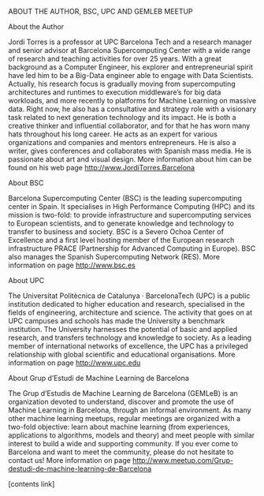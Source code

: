 ABOUT THE AUTHOR, BSC, UPC AND GEMLEB MEETUP

About the Author

Jordi Torres is a professor at UPC Barcelona Tech and a research manager and senior advisor at Barcelona Supercomputing Center with a wide range of research and teaching activities for over 25 years. With a great background as a Computer Engineer, his explorer and entrepreneurial spirit have led him to be a Big-Data engineer able to engage with Data Scientists. Actually, his research focus is gradually moving from supercomputing architectures and runtimes to execution middleware’s for big data workloads, and more recently to platforms for Machine Learning on massive data. Right now, he also has a consultative and strategy role with a visionary task related to next generation technology and its impact. He is both a creative thinker and influential collaborator, and for that he has worn many hats throughout his long career. He acts as an expert for various organizations and companies and mentors entrepreneurs. He is also a writer, gives conferences and collaborates with Spanish mass media. He is passionate about art and visual design. More information about him can be found on his web page http://www.JordiTorres.Barcelona

About BSC

Barcelona Supercomputing Center (BSC) is the leading supercomputing center in Spain. It specialises in High Performance Computing (HPC) and its mission is two-fold: to provide infrastructure and supercomputing services to European scientists, and to generate knowledge and technology to transfer to business and society. BSC is a Severo Ochoa Center of Excellence and a first level hosting member of the European research infrastructure PRACE (Partnership for Advanced Computing in Europe). BSC also manages the Spanish Supercomputing Network (RES). More information on page http://www.bsc.es

About UPC

The Universitat Politècnica de Catalunya · BarcelonaTech (UPC) is a public institution dedicated to higher education and research, specialised in the fields of engineering, architecture and science. The activity that goes on at UPC campuses and schools has made the University a benchmark institution. The University harnesses the potential of basic and applied research, and transfers technology and knowledge to society. As a leading member of international networks of excellence, the UPC has a privileged relationship with global scientific and educational organisations. More information on page http://www.upc.edu

About Grup d’Estudi de Machine Learning de Barcelona

The Grup d’Estudis de Machine Learning de Barcelona (GEMLeB) is an organization devoted to understand, discover and promote the use of Machine Learning in Barcelona, through an informal environment. As many other machine learning meetups, regular meetings are organized with a two-fold objective: learn about machine learning (from experiences, applications to algorithms, models and theory) and meet people with similar interest to build a wide and supporting community. If you ever come to Barcelona and want to meet the community, please do not hesitate to contact us! More information on page http://www.meetup.com/Grup-destudi-de-machine-learning-de-Barcelona

[contents link]

